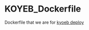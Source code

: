 # KOYEB_Dockerfile
Dockerfile that we are for <a href="https://quay.io/repository/raysenpai69/nezuko?tab=tags">kyoeb deploy</er></a>
